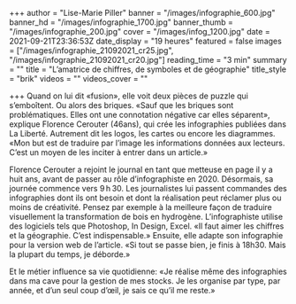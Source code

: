+++
author = "Lise-Marie Piller"
banner = "/images/infographie_600.jpg"
banner_hd = "/images/infographie_1700.jpg"
banner_thumb = "/images/infographie_200.jpg"
cover = "/images/infog_1200.jpg"
date = 2021-09-21T23:36:53Z
date_display = "19 heures"
featured = false
images = ["/images/infographie_21092021_cr25.jpg", "/images/infographie_21092021_cr20.jpg"]
reading_time = "3 min"
summary = ""
title = "L’amatrice de chiffres, de symboles et de géographie"
title_style = "brik"
videos = ""
videos_cover = ""

+++
Quand on lui dit «fusion», elle voit deux pièces de puzzle qui s’emboîtent. Ou alors des briques. «Sauf que les briques sont problématiques. Elles ont une connotation négative car elles séparent», explique Florence Cerouter (46ans), qui crée les infographies publiées dans La Liberté. Autrement dit les logos, les cartes ou encore les diagrammes. «Mon but est de traduire par l’image les informations données aux lecteurs. C’est un moyen de les inciter à entrer dans un article.»

Florence Cerouter a rejoint le journal en tant que metteuse en page il y a huit ans, avant de passer au rôle d’infographiste en 2020. Désormais, sa journée commence vers 9 h 30. Les journalistes lui passent commandes des infographies dont ils ont besoin et dont la réalisation peut réclamer plus ou moins de créativité. Pensez par exemple à la meilleure façon de traduire visuellement la transformation de bois en hydrogène. L’infographiste utilise des logiciels tels que Photoshop, In Design, Excel. «Il faut aimer les chiffres et la géographie. C’est indispensable.» Ensuite, elle adapte son infographie pour la version web de l’article. «Si tout se passe bien, je finis à 18h30. Mais la plupart du temps, je déborde.»

Et le métier influence sa vie quotidienne: «Je réalise même des infographies dans ma cave pour la gestion de mes stocks. Je les organise par type, par année, et d’un seul coup d’œil, je sais ce qu’il me reste.»